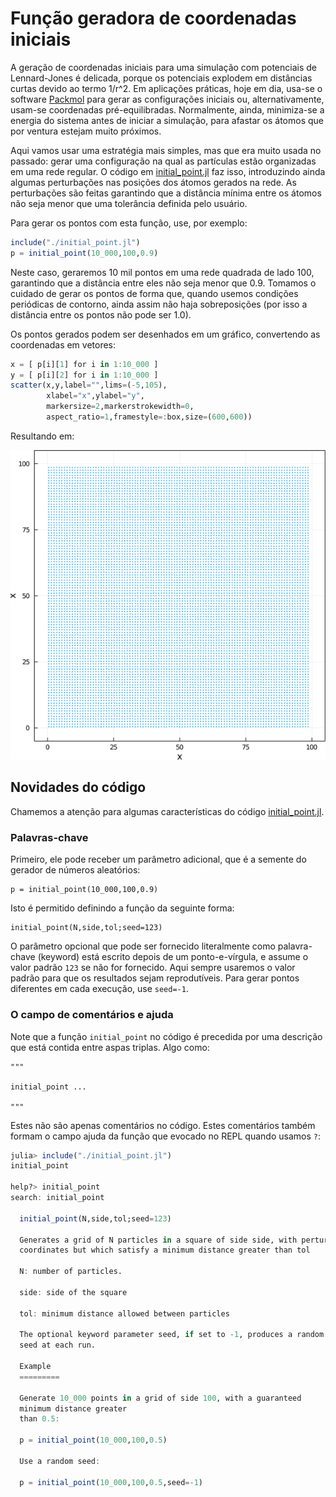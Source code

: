 # Função geradora de coordenadas iniciais

A geração de coordenadas iniciais para uma simulação com potenciais de
Lennard-Jones é delicada, porque os potenciais explodem em distâncias
curtas devido ao termo 1/r^2. Em aplicações práticas, hoje em dia,
usa-se o software [Packmol](http://m3g.iqm.unicamp.br/packmol) para
gerar as configurações iniciais ou, alternativamente, usam-se
coordenadas pré-equilibradas. Normalmente, ainda, minimiza-se a energia
do sistema antes de iniciar a simulação, para afastar os átomos que por
ventura estejam muito próximos.  

Aqui vamos usar uma estratégia mais simples, mas que era muito usada no
passado: gerar uma configuração na qual as partículas estão organizadas
em uma rede regular. O código em [initial_point.jl](initial_point.jl)
faz isso, introduzindo ainda algumas perturbações nas posições dos
átomos gerados na rede. As perturbações são feitas garantindo que a
distância mínima entre os átomos não seja menor que uma tolerância
definida pelo usuário. 

Para gerar os pontos com esta função, use, por exemplo:
```julia
include("./initial_point.jl")
p = initial_point(10_000,100,0.9)
```
Neste caso, geraremos 10 mil pontos em uma rede quadrada de lado 100,
garantindo que a distância entre eles não seja menor que 0.9. Tomamos o
cuidado de gerar os pontos de forma que, quando usemos condições
periódicas de contorno, ainda assim não haja sobreposições (por isso a
distância entre os pontos não pode ser 1.0).

Os pontos gerados podem ser desenhados em um gráfico, convertendo as
coordenadas em vetores:

```julia
x = [ p[i][1] for i in 1:10_000 ] 
y = [ p[i][2] for i in 1:10_000 ] 
scatter(x,y,label="",lims=(-5,105),
        xlabel="x",ylabel="y",
        markersize=2,markerstrokewidth=0,
        aspect_ratio=1,framestyle=:box,size=(600,600))
```

Resultando em:

<img src="./initial_point.png">

## Novidades do código

Chamemos a atenção para algumas características do código
[initial_point.jl](initial_point.jl). 

### Palavras-chave

Primeiro, ele pode receber um parâmetro adicional, que é a semente do
gerador de números aleatórios:

```
p = initial_point(10_000,100,0.9)
```

Isto é permitido definindo a função da seguinte forma:
```
initial_point(N,side,tol;seed=123)
```

O parâmetro opcional que pode ser fornecido literalmente como
palavra-chave (keyword) está escrito depois de um ponto-e-vírgula, e
assume o valor padrão `123` se não for fornecido. Aqui sempre usaremos o
valor padrão para que os resultados sejam reprodutíveis. Para gerar
pontos diferentes em cada execução, use `seed=-1`.

### O campo de comentários e ajuda

Note que a função `initial_point` no código é precedida por uma
descrição que está contida entre aspas triplas. Algo como:
```
"""

initial_point ...

"""
```

Estes não são apenas comentários no código. Estes comentários também
formam o campo ajuda da função que evocado no REPL quando usamos `?`:

```julia
julia> include("./initial_point.jl")
initial_point

help?> initial_point
search: initial_point

  initial_point(N,side,tol;seed=123)

  Generates a grid of N particles in a square of side side, with perturbed 
  coordinates but which satisfy a minimum distance greater than tol 

  N: number of particles.

  side: side of the square

  tol: minimum distance allowed between particles

  The optional keyword parameter seed, if set to -1, produces a random
  seed at each run.

  Example
  =========

  Generate 10_000 points in a grid of side 100, with a guaranteed
  minimum distance greater
  than 0.5:

  p = initial_point(10_000,100,0.5)

  Use a random seed:

  p = initial_point(10_000,100,0.5,seed=-1)

```
